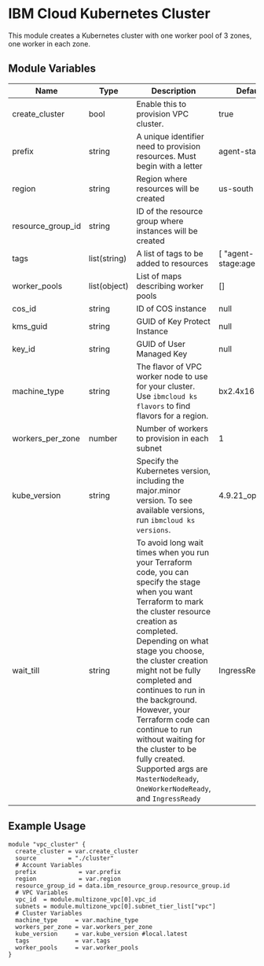 # IBM Cloud Kubernetes Cluster

This module creates a Kubernetes cluster with one worker pool of 3 zones, one worker in each zone.

## Module Variables

Name                    | Type         | Description                                                                                                   | Default
----------------------- | ------------ | ------------------------------------------------------------------------------------------------------------- | ----------------------
create_cluster          | bool         | Enable this to provision VPC cluster. | true
prefix                  | string       | A unique identifier need to provision resources. Must begin with a letter | agent-stage
region                  | string       | Region where resources will be created | us-south
resource_group_id       | string       | ID of the resource group where instances will be created | 
tags                    | list(string) | A list of tags to be added to resources   | [ "agent-stage:agent" ]
worker_pools            | list(object) | List of maps describing worker pools       | []
cos_id | string         | ID of COS instance | null
kms_guid       | string       | GUID of Key Protect Instance    | null
key_id | string | GUID of User Managed Key | null
machine_type | string | The flavor of VPC worker node to use for your cluster. Use `ibmcloud ks flavors` to find flavors for a region. | bx2.4x16
workers_per_zone | number | Number of workers to provision in each subnet | 1
kube_version | string | Specify the Kubernetes version, including the major.minor version. To see available versions, run `ibmcloud ks versions`. | 4.9.21_openshift
wait_till | string | To avoid long wait times when you run your Terraform code, you can specify the stage when you want Terraform to mark the cluster resource creation as completed. Depending on what stage you choose, the cluster creation might not be fully completed and continues to run in the background. However, your Terraform code can continue to run without waiting for the cluster to be fully created. Supported args are `MasterNodeReady`, `OneWorkerNodeReady`, and `IngressReady` | IngressReady


## Example Usage

```hcl-terraform
module "vpc_cluster" {
  create_cluster = var.create_cluster
  source         = "./cluster"
  # Account Variables
  prefix            = var.prefix
  region            = var.region
  resource_group_id = data.ibm_resource_group.resource_group.id
  # VPC Variables
  vpc_id  = module.multizone_vpc[0].vpc_id
  subnets = module.multizone_vpc[0].subnet_tier_list["vpc"]
  # Cluster Variables
  machine_type     = var.machine_type
  workers_per_zone = var.workers_per_zone
  kube_version     = var.kube_version #local.latest
  tags             = var.tags
  worker_pools     = var.worker_pools
}
```
